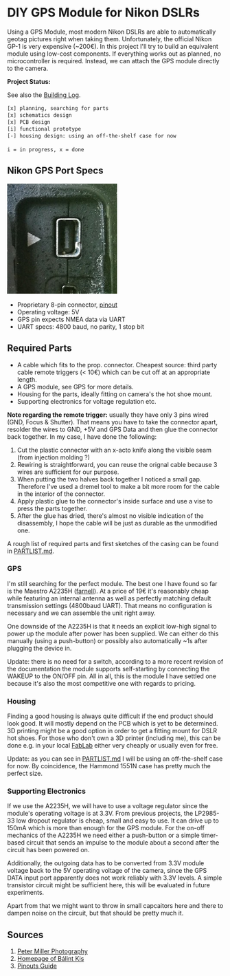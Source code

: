 DIY GPS Module for Nikon DSLRs
==============================

Using a GPS Module, most modern Nikon DSLRs are able to automatically geotag
pictures right when taking them. Unfortunately, the official Nikon GP-1 is very
expensive (~200€). In this project I'll try to build an equivalent module using
low-cost components. If everything works out as planned, no microcontroller is
required. Instead, we can attach the GPS module directly to the camera.

**Project Status:**

See also the [Building Log](BUILD.md).

```
[x] planning, searching for parts
[x] schematics design
[x] PCB design
[i] functional prototype
[-] housing design: using an off-the-shelf case for now

i = in progress, x = done
```


Nikon GPS Port Specs
--------------------

![Connector](connector.jpg)

* Proprietary 8-pin connector,
  [pinout](http://pinoutsguide.com/DigitalCameras/nikon_d90_pinout.shtml)
* Operating voltage: 5V
* GPS pin expects NMEA data via UART
* UART specs: 4800 baud, no parity, 1 stop bit


Required Parts
--------------

* A cable which fits to the prop. connector. Cheapest source: third party cable
  remote triggers (< 10€) which can be cut off at an appropriate length.
* A GPS module, see GPS for more details.
* Housing for the parts, ideally fitting on camera's the hot shoe mount.
* Supporting electronics for voltage regulation etc.

**Note regarding the remote trigger:** usually they have only 3 pins wired (GND,
Focus & Shutter). That means you have to take the connector apart, resolder the
wires to GND, +5V and GPS Data and then glue the connector back together. In my case, I have done the following:

1. Cut the plastic connector with an x-acto knife along the visible seam (from
   injection molding ?)
2. Rewiring is straightforward, you can reuse the orignal cable because 3 wires
   are sufficient for our purpose.
3. When putting the two halves back together I noticed a small gap. Therefore
   I've used a dremel tool to make a bit more room for the cable in the interior
   of the connector.
4. Apply plastic glue to the connector's inside surface and use a vise to press
   the parts together.
5. After the glue has dried, there's almost no visible indication of the
   disassembly, I hope the cable will be just as durable as the unmodified one.

A rough list of required parts and first sketches of the casing can be found in
[PARTLIST.md](PARTLIST.md).


### GPS

I'm still searching for the perfect module. The best one I have found so far
is the Maestro A2235H ([farnell](http://goo.gl/wVIlpc)). At a price of 19€
it's reasonably cheap while featuring an internal antenna as well as perfectly
matching default transmission settings (4800baud UART). That means no
configuration is necessary and we can assemble the unit right away.

One downside of the A2235H is that it needs an explicit low-high signal to
power up the module after power has been supplied. We can either do this
manually (using a push-button) or possibly also automatically ~1s after
plugging the device in.

Update: there is no need for a switch, according to a more recent revision of
the documentation the module supports self-starting by connecting the WAKEUP to
the ON/OFF pin. All in all, this is the module I have settled one because it's
also the most competitive one with regards to pricing.


### Housing

Finding a good housing is always quite difficult if the end product should
look good. It will mostly depend on the PCB which is yet to be determined. 3D
printing might be a good option in order to get a fitting mount for DSLR hot
shoes. For those who don't own a 3D printer (including me), this can be done
e.g. in your local [FabLab](http://en.wikipedia.org/wiki/Fablab) either very
cheaply or usually even for free.

Update: as you can see in [PARTLIST.md](PARTLIST.md) I will be using an
off-the-shelf case for now. By coincidence, the Hammond 1551N case has pretty
much the perfect size.


### Supporting Electronics

If we use the A2235H, we will have to use a voltage regulator since the module's
operating voltage is at 3.3V. From previous projects, the LP2985-33 low dropout
regulator is cheap, small and easy to use. It can drive up to 150mA which is
more than enough for the GPS module. For the on-off mechanics of the A2235H we
need either a push-button or a simple timer-based circuit that sends an impulse
to the module about a second after the circuit has been powered on.

Additionally, the outgoing data has to be converted from 3.3V module voltage
back to the 5V operating voltage of the camera, since the GPS DATA input port
apparently does not work reliably with 3.3V levels. A simple transistor circuit
might be sufficient here, this will be evaluated in future experiments.

Apart from that we might want to throw in small capcaitors here and there to
dampen noise on the circuit, but that should be pretty much it.


Sources
-------

1. [Peter Miller Photography](http://www.petermillerphoto.com/nikongps/nikongps2.html)
2. [Homepage of Bálint Kis](http://www.k-i-s.org/index.php?item=13)
3. [Pinouts Guide](http://pinoutsguide.com/DigitalCameras/nikon_d90_pinout.shtml)
